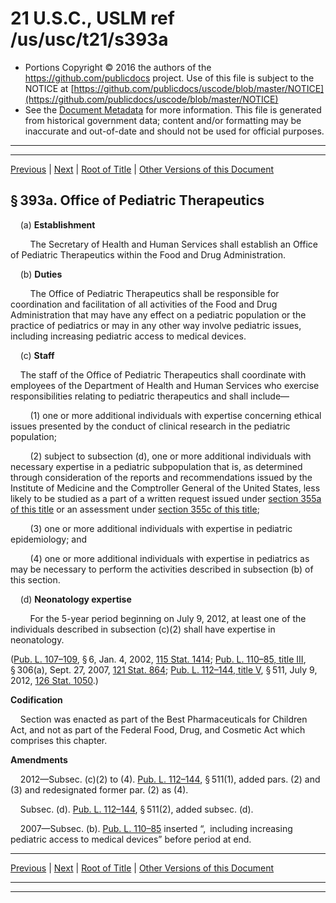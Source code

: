 ---
---

# 21 U.S.C., USLM ref /us/usc/t21/s393a

* Portions Copyright © 2016 the authors of the https://github.com/publicdocs project.
  Use of this file is subject to the NOTICE at [https://github.com/publicdocs/uscode/blob/master/NOTICE](https://github.com/publicdocs/uscode/blob/master/NOTICE)
* See the [Document Metadata](././../../../../..//README.md) for more information.
  This file is generated from historical government data; content and/or formatting may be inaccurate and out-of-date and should not be used for official purposes.

----------
----------

[Previous](./../../../../..//us/usc/t21/ch9/schX/m__us_usc_t21_s393.md) | [Next](./../../../../..//us/usc/t21/ch9/schX/m__us_usc_t21_s394.md) | [Root of Title](./../../../../../) | [Other Versions of this Document](https://publicdocs.github.io/go/links?ns=uslm&ref=%2Fus%2Fusc%2Ft21%2Fs393a)

## § 393a. Office of Pediatric Therapeutics

    (a) __Establishment__ 

        The Secretary of Health and Human Services shall establish an Office of Pediatric Therapeutics within the Food and Drug Administration.

    (b) __Duties__ 

        The Office of Pediatric Therapeutics shall be responsible for coordination and facilitation of all activities of the Food and Drug Administration that may have any effect on a pediatric population or the practice of pediatrics or may in any other way involve pediatric issues, including increasing pediatric access to medical devices.

    (c) __Staff__ 

    The staff of the Office of Pediatric Therapeutics shall coordinate with employees of the Department of Health and Human Services who exercise responsibilities relating to pediatric therapeutics and shall include—

        (1) one or more additional individuals with expertise concerning ethical issues presented by the conduct of clinical research in the pediatric population;

        (2) subject to subsection (d), one or more additional individuals with necessary expertise in a pediatric subpopulation that is, as determined through consideration of the reports and recommendations issued by the Institute of Medicine and the Comptroller General of the United States, less likely to be studied as a part of a written request issued under [section 355a of this title][/us/usc/t21/s355a] or an assessment under [section 355c of this title][/us/usc/t21/s355c];

        (3) one or more additional individuals with expertise in pediatric epidemiology; and

        (4) one or more additional individuals with expertise in pediatrics as may be necessary to perform the activities described in subsection (b) of this section.

    (d) __Neonatology expertise__ 

        For the 5-year period beginning on July 9, 2012, at least one of the individuals described in subsection (c)(2) shall have expertise in neonatology.

([Pub. L. 107–109][/us/pl/107/109], § 6, Jan. 4, 2002, [115 Stat. 1414][/us/stat/115/1414]; [Pub. L. 110–85, title III][/us/pl/110/85/tIII], § 306(a), Sept. 27, 2007, [121 Stat. 864][/us/stat/121/864]; [Pub. L. 112–144, title V][/us/pl/112/144/tV], § 511, July 9, 2012, [126 Stat. 1050][/us/stat/126/1050].)

 __Codification__ 

    Section was enacted as part of the Best Pharmaceuticals for Children Act, and not as part of the Federal Food, Drug, and Cosmetic Act which comprises this chapter.

 __Amendments__ 

    2012—Subsec. (c)(2) to (4). [Pub. L. 112–144][/us/pl/112/144], § 511(1), added pars. (2) and (3) and redesignated former par. (2) as (4).

    Subsec. (d). [Pub. L. 112–144][/us/pl/112/144], § 511(2), added subsec. (d).

    2007—Subsec. (b). [Pub. L. 110–85][/us/pl/110/85] inserted “, including increasing pediatric access to medical devices” before period at end.

----------

[Previous](./../../../../..//us/usc/t21/ch9/schX/m__us_usc_t21_s393.md) | [Next](./../../../../..//us/usc/t21/ch9/schX/m__us_usc_t21_s394.md) | [Root of Title](./../../../../../) | [Other Versions of this Document](https://publicdocs.github.io/go/links?ns=uslm&ref=%2Fus%2Fusc%2Ft21%2Fs393a)

----------
----------

[/us/usc/t21/s355a]: https://publicdocs.github.io/go/links?ns=uslm&ref=%2Fus%2Fusc%2Ft21%2Fs355a
[/us/usc/t21/s355c]: https://publicdocs.github.io/go/links?ns=uslm&ref=%2Fus%2Fusc%2Ft21%2Fs355c
[/us/pl/107/109]: https://publicdocs.github.io/go/links?ns=uslm&ref=%2Fus%2Fpl%2F107%2F109
[/us/stat/115/1414]: https://publicdocs.github.io/go/links?ns=uslm&ref=%2Fus%2Fstat%2F115%2F1414
[/us/pl/110/85/tIII]: https://publicdocs.github.io/go/links?ns=uslm&ref=%2Fus%2Fpl%2F110%2F85%2FtIII
[/us/stat/121/864]: https://publicdocs.github.io/go/links?ns=uslm&ref=%2Fus%2Fstat%2F121%2F864
[/us/pl/112/144/tV]: https://publicdocs.github.io/go/links?ns=uslm&ref=%2Fus%2Fpl%2F112%2F144%2FtV
[/us/stat/126/1050]: https://publicdocs.github.io/go/links?ns=uslm&ref=%2Fus%2Fstat%2F126%2F1050
[/us/pl/112/144]: https://publicdocs.github.io/go/links?ns=uslm&ref=%2Fus%2Fpl%2F112%2F144
[/us/pl/112/144]: https://publicdocs.github.io/go/links?ns=uslm&ref=%2Fus%2Fpl%2F112%2F144
[/us/pl/110/85]: https://publicdocs.github.io/go/links?ns=uslm&ref=%2Fus%2Fpl%2F110%2F85


